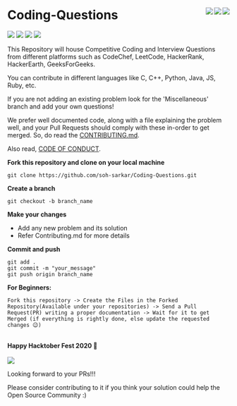 # Coding-Questions <img align = "right" src ="https://img.shields.io/github/watchers/soh-sarkar/Coding-Questions?style=social"> <img align = "right" src ="https://img.shields.io/github/stars/soh-sarkar/Coding-Questions?style=social">    <img align = "right" src ="https://img.shields.io/github/forks/soh-sarkar/Coding-Questions?style=social">

<img src="https://img.shields.io/github/contributors/soh-sarkar/Coding-Questions">  <img src="https://img.shields.io/tokei/lines/github/soh-sarkar/Coding-Questions">           <img src="https://img.shields.io/github/last-commit/soh-sarkar/Coding-Questions">   <img src="https://img.shields.io/github/languages/count/soh-sarkar/Coding-Questions">

This Repository will house Competitive Coding and Interview Questions from different platforms such as CodeChef, LeetCode, HackerRank, HackerEarth, GeeksForGeeks. 

You can contribute in different languages like C, C++, Python, Java, JS, Ruby, etc. 

If you are not adding an existing problem look for the 'Miscellaneous' branch and add your own questions!

We prefer well documented code, along with a file explaining the problem well, and your Pull Requests should comply with these in-order to get merged. So, do read the [CONTRIBUTING.md](https://github.com/soh-sarkar/Coding-Questions/blob/main/CONTRIBUTING.md).

Also read, [CODE OF CONDUCT](https://github.com/soh-sarkar/Coding-Questions/blob/main/CODE_OF_CONDUCT.md).

**Fork this repository and clone on your local machine**
```
git clone https://github.com/soh-sarkar/Coding-Questions.git
```

**Create a branch**  
```
git checkout -b branch_name
```

**Make your changes**
* Add any new problem and its solution
* Refer Contributing.md for more details

**Commit and push**
```
git add .
git commit -m "your_message"
git push origin branch_name
```

**For Beginners:**
```
Fork this repository -> Create the Files in the Forked Repository(Available under your repositories) -> Send a Pull Request(PR) writing a proper documentation -> Wait for it to get Merged (if everything is rightly done, else update the requested changes 😉) 

```

<p>
  <br>
  <b>Happy Hacktober Fest 2020 🤩</b>
  <br><br>
  <img src="https://miro.medium.com/max/650/1*aWqwVvUIrDFdvETmhKPRzw.png">
</p>

  

Looking forward to your PRs!!!

Please consider contributing to it if you think your solution could help the Open Source Community :)

